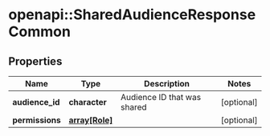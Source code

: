 # openapi::SharedAudienceResponseCommon


## Properties
Name | Type | Description | Notes
------------ | ------------- | ------------- | -------------
**audience_id** | **character** | Audience ID that was shared | [optional] 
**permissions** | [**array[Role]**](Role.md) |  | [optional] 



